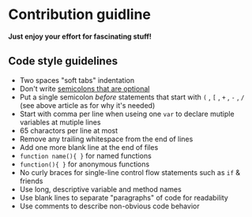 # Contribution guidline

**Just enjoy your effort for fascinating stuff!**

## Code style guidelines

* Two spaces "soft tabs" indentation
* Don't write [semicolons that are optional][optional]
* Put a single semicolon _before_ statements that start with `(` , `[` , `+` , `-` , `/`
  (see above article as for why it's needed)
* Start with comma per line when useing one `var` to declare mutiple variables at mutiple lines
* 65 charactors per line at most
* Remove any trailing whitespace from the end of lines
* Add one more blank line at the end of files
* `function name(){ }` for named functions
* `function(){ }` for anonymous functions
* No curly braces for single-line control flow statements such as `if` & friends
* Use long, descriptive variable and method names
* Use blank lines to separate "paragraphs" of code for readability
* Use comments to describe non-obvious code behavior


[optional]: http://mislav.uniqpath.com/2010/05/semicolons/
